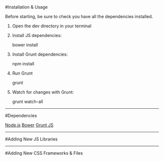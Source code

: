 #Installation & Usage

Before starting, be sure to check you have all the dependencies installed.

1. Open the dev directory in your terminal
2. Install JS dependencies:

	bower install


3. Install Grunt dependencies:

	npm install


4. Run Grunt

	grunt


5. Watch for changes with Grunt:

	grunt watch-all

*****

#Dependencies

[Node.js](http://nodejs.org/)
[Bower](http://bower.io/)
[Grunt JS](http://gruntjs.com/)

*****

#Adding New JS Libraries

*****

#Adding New CSS Frameworks & Files
